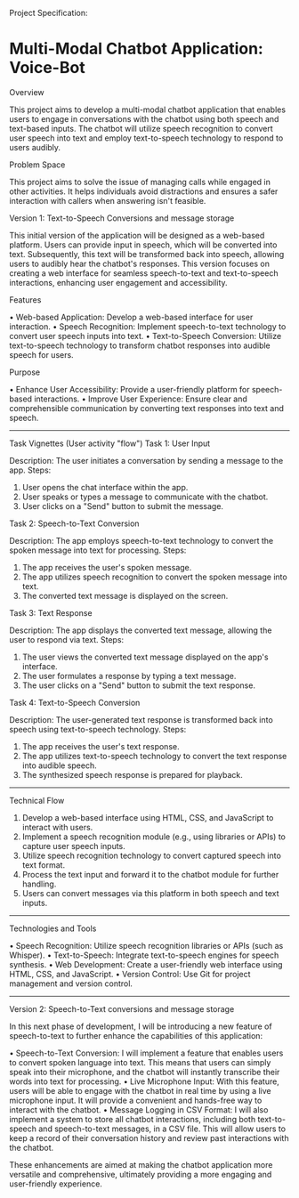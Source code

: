 
Project Specification: 
# Multi-Modal Chatbot Application: Voice-Bot

Overview

This project aims to develop a multi-modal chatbot application that enables users to engage in conversations with the chatbot using both speech and text-based inputs. The chatbot will utilize speech recognition to convert user speech into text and employ text-to-speech technology to respond to users audibly. 

Problem Space

This project aims to solve the issue of managing calls while engaged in other activities. It helps individuals avoid distractions and ensures a safer interaction with callers when answering isn't feasible.

Version 1: Text-to-Speech Conversions and message storage

This initial version of the application will be designed as a web-based platform. Users can provide input in speech, which will be converted into text. Subsequently, this text will be transformed back into speech, allowing users to audibly hear the chatbot's responses. This version focuses on creating a web interface for seamless speech-to-text and text-to-speech interactions, enhancing user engagement and accessibility.

Features

•	Web-based Application: Develop a web-based interface for user interaction.
•	Speech Recognition: Implement speech-to-text technology to convert user speech inputs into text.
•	Text-to-Speech Conversion: Utilize text-to-speech technology to transform chatbot responses into audible speech for users.

Purpose

•	Enhance User Accessibility: Provide a user-friendly platform for speech-based interactions.
•	Improve User Experience: Ensure clear and comprehensible communication by converting text responses into text and speech.

-------------------------------------------------------------------------------------
Task Vignettes (User activity "flow")
Task 1: User Input

Description: The user initiates a conversation by sending a message to the app.
Steps:
1.	User opens the chat interface within the app.
2.	User speaks or types a message to communicate with the chatbot.
3.	User clicks on a "Send" button to submit the message.

Task 2: Speech-to-Text Conversion

Description: The app employs speech-to-text technology to convert the spoken message into text for processing.
Steps:
1.	The app receives the user's spoken message.
2.	The app utilizes speech recognition to convert the spoken message into text.
3.	The converted text message is displayed on the screen.

Task 3: Text Response

Description: The app displays the converted text message, allowing the user to respond via text.
Steps:
1.	The user views the converted text message displayed on the app's interface.
2.	The user formulates a response by typing a text message.
3.	The user clicks on a "Send" button to submit the text response.

Task 4: Text-to-Speech Conversion

Description: The user-generated text response is transformed back into speech using text-to-speech technology.
Steps:
1.	The app receives the user's text response.
2.	The app utilizes text-to-speech technology to convert the text response into audible speech.
3.	The synthesized speech response is prepared for playback.

-------------------------------------------------------------------------------------
Technical Flow

1.	Develop a web-based interface using HTML, CSS, and JavaScript to interact with users.
2.	Implement a speech recognition module (e.g., using libraries or APIs) to capture user speech inputs.
3.	Utilize speech recognition technology to convert captured speech into text format.
4.	Process the text input and forward it to the chatbot module for further handling.
5.	Users can convert messages via this platform in both speech and text inputs.

-------------------------------------------------------------------------------------
Technologies and Tools

•	Speech Recognition: Utilize speech recognition libraries or APIs (such as Whisper).
•	Text-to-Speech: Integrate text-to-speech engines for speech synthesis.
•	Web Development: Create a user-friendly web interface using HTML, CSS, and JavaScript.
•	Version Control: Use Git for project management and version control.

-------------------------------------------------------------------------------------
Version 2: Speech-to-Text conversions and message storage

In this next phase of development, I will be introducing a new feature of speech-to-text to further enhance the capabilities of this application:

•	Speech-to-Text Conversion: I will implement a feature that enables users to convert spoken language into text. This means that users can simply speak into their microphone, and the chatbot will instantly transcribe their words into text for processing.
•	Live Microphone Input: With this feature, users will be able to engage with the chatbot in real time by using a live microphone input. It will provide a convenient and hands-free way to interact with the chatbot.
•	Message Logging in CSV Format: I will also implement a system to store all chatbot interactions, including both text-to-speech and speech-to-text messages, in a CSV file. This will allow users to keep a record of their conversation history and review past interactions with the chatbot.

These enhancements are aimed at making the chatbot application more versatile and comprehensive, ultimately providing a more engaging and user-friendly experience.





